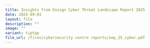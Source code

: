 ```yaml
---
title: Insights from Ensign Cyber Threat Landscape Report 2025
date: 2025-09-01
layout: file
description: ""
image: ""
variant: tiptap
file_url: /files/cybersecurity centre reports/sep_25_cyber.pdf
---
```


